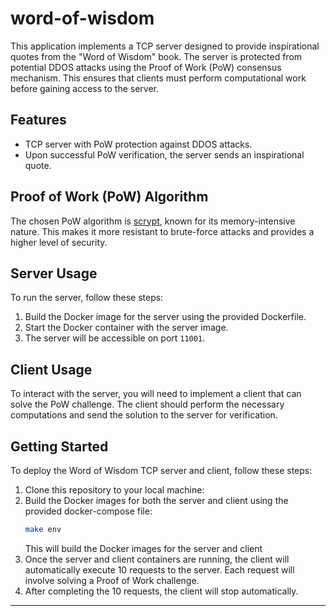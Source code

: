 # word-of-wisdom

This application implements a TCP server designed to provide inspirational quotes from the "Word of Wisdom" book. The server is protected from potential DDOS attacks using the Proof of Work (PoW) consensus mechanism. This ensures that clients must perform computational work before gaining access to the server.

## Features

- TCP server with PoW protection against DDOS attacks.
- Upon successful PoW verification, the server sends an inspirational quote.

## Proof of Work (PoW) Algorithm

The chosen PoW algorithm is [scrypt](https://en.wikipedia.org/wiki/Scrypt), known for its memory-intensive nature. This makes it more resistant to brute-force attacks and provides a higher level of security.

## Server Usage

To run the server, follow these steps:

1. Build the Docker image for the server using the provided Dockerfile.
2. Start the Docker container with the server image.
3. The server will be accessible on port `11001`.

## Client Usage

To interact with the server, you will need to implement a client that can solve the PoW challenge. The client should perform the necessary computations and send the solution to the server for verification.

## Getting Started

To deploy the Word of Wisdom TCP server and client, follow these steps:

1. Clone this repository to your local machine:
2. Build the Docker images for both the server and client using the provided docker-compose file:
    ```bash
    make env
    ```
    This will build the Docker images for the server and client
3. Once the server and client containers are running, the client will automatically execute 10 requests to the server. Each request will involve solving a Proof of Work challenge.
4. After completing the 10 requests, the client will stop automatically.
---
